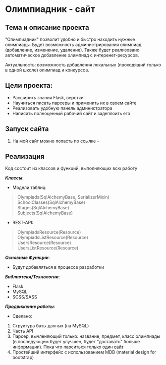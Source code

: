# Олимпиадник - сайт

## Тема и описание проекта
"Олимпиадник" позволит удобно и быстро находить нужные олимпиады. Будет возможность администрирования олимпиад (добавление, изменение, удаление). Также будет реализовано автоматическое добавление олимпиад с интеренет-ресурсов.

Актуальность: возможность добавления локальных (проходящий только в одной школе) олимпиад и конкурсов.
## Цели проекта:
- Расширить знания Flask, верстки
- Научиться писать парсеры и применить их в своем сайте
- Реализовать удобную панель администратора 
- Написать полноценный рабочий сайт и задеплоить его

## Запуск сайта ##
1. На мой сайт можно попасть по ссылке - 

## Реализация ##

Код состоит из классов и функций, выполняющих всю работу

_**Классы**_:
- Модели таблиц:
> Olympiads(SqlAlchemyBase, SerializerMixin)<br>
> SchoolClasses(SqlAlchemyBase)<br>
> Stages(SqlAlchemyBase)<br>
> Subjects(SqlAlchemyBase)<br>
- REST-API:
> OlympiadsResource(Resource)<br>
> OlympiadsListResource(Resource)<br>
> UsersResource(Resource)<br>
> UsersListResource(Resource)<br>


_**Основные Функции**_:
- Будут добавляться в процессе разработки

_**Библиотеки/Технологии**_:
- Flask
- MySQL
- SCSS/SASS

_**Продвижение работы**_:
- Сделано:
1. Структура базы данных (на MySQL)
2. Часть API
3. Парсер, вычленяющий только: название, предмет, класс олимпиады (в последующем будет улучшен, будет "доставать" больше информации). Пока что парситься только один [сайт](https://info.olimpiada.ru/activities)
4. Простейший интерфейс с использованием MDB (material design for bootstrap)
